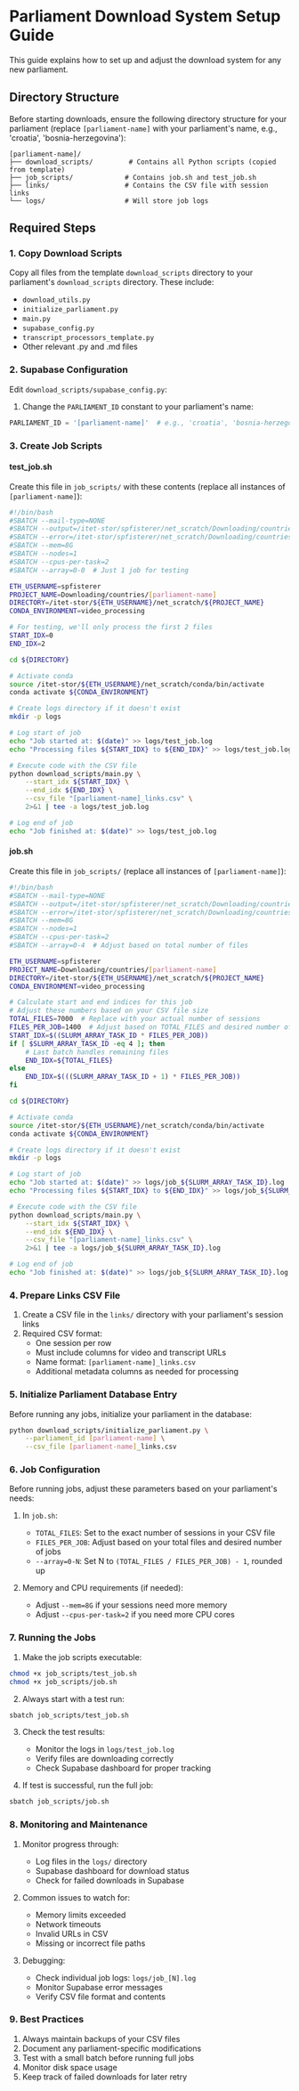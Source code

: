 # Parliament Download System Setup Guide

This guide explains how to set up and adjust the download system for any new parliament.

## Directory Structure
Before starting downloads, ensure the following directory structure for your parliament (replace `[parliament-name]` with your parliament's name, e.g., 'croatia', 'bosnia-herzegovina'):

```
[parliament-name]/
├── download_scripts/         # Contains all Python scripts (copied from template)
├── job_scripts/             # Contains job.sh and test_job.sh
├── links/                   # Contains the CSV file with session links
└── logs/                    # Will store job logs
```

## Required Steps

### 1. Copy Download Scripts
Copy all files from the template `download_scripts` directory to your parliament's `download_scripts` directory. These include:
- `download_utils.py`
- `initialize_parliament.py`
- `main.py`
- `supabase_config.py`
- `transcript_processors_template.py`
- Other relevant .py and .md files

### 2. Supabase Configuration
Edit `download_scripts/supabase_config.py`:
1. Change the `PARLIAMENT_ID` constant to your parliament's name:
```python
PARLIAMENT_ID = '[parliament-name]'  # e.g., 'croatia', 'bosnia-herzegovina'
```

### 3. Create Job Scripts

#### test_job.sh
Create this file in `job_scripts/` with these contents (replace all instances of `[parliament-name]`):
```bash
#!/bin/bash
#SBATCH --mail-type=NONE
#SBATCH --output=/itet-stor/spfisterer/net_scratch/Downloading/countries/[parliament-name]/logs/%j.out
#SBATCH --error=/itet-stor/spfisterer/net_scratch/Downloading/countries/[parliament-name]/logs/%j.err
#SBATCH --mem=8G
#SBATCH --nodes=1
#SBATCH --cpus-per-task=2
#SBATCH --array=0-0  # Just 1 job for testing

ETH_USERNAME=spfisterer
PROJECT_NAME=Downloading/countries/[parliament-name]
DIRECTORY=/itet-stor/${ETH_USERNAME}/net_scratch/${PROJECT_NAME}
CONDA_ENVIRONMENT=video_processing

# For testing, we'll only process the first 2 files
START_IDX=0
END_IDX=2

cd ${DIRECTORY}

# Activate conda
source /itet-stor/${ETH_USERNAME}/net_scratch/conda/bin/activate
conda activate ${CONDA_ENVIRONMENT}

# Create logs directory if it doesn't exist
mkdir -p logs

# Log start of job
echo "Job started at: $(date)" >> logs/test_job.log
echo "Processing files ${START_IDX} to ${END_IDX}" >> logs/test_job.log

# Execute code with the CSV file
python download_scripts/main.py \
    --start_idx ${START_IDX} \
    --end_idx ${END_IDX} \
    --csv_file "[parliament-name]_links.csv" \
    2>&1 | tee -a logs/test_job.log

# Log end of job
echo "Job finished at: $(date)" >> logs/test_job.log
```

#### job.sh
Create this file in `job_scripts/` (replace all instances of `[parliament-name]`):
```bash
#!/bin/bash
#SBATCH --mail-type=NONE
#SBATCH --output=/itet-stor/spfisterer/net_scratch/Downloading/countries/[parliament-name]/logs/%j.out
#SBATCH --error=/itet-stor/spfisterer/net_scratch/Downloading/countries/[parliament-name]/logs/%j.err
#SBATCH --mem=8G
#SBATCH --nodes=1
#SBATCH --cpus-per-task=2
#SBATCH --array=0-4  # Adjust based on total number of files

ETH_USERNAME=spfisterer
PROJECT_NAME=Downloading/countries/[parliament-name]
DIRECTORY=/itet-stor/${ETH_USERNAME}/net_scratch/${PROJECT_NAME}
CONDA_ENVIRONMENT=video_processing

# Calculate start and end indices for this job
# Adjust these numbers based on your CSV file size
TOTAL_FILES=7000  # Replace with your actual number of sessions
FILES_PER_JOB=1400  # Adjust based on TOTAL_FILES and desired number of jobs
START_IDX=$((SLURM_ARRAY_TASK_ID * FILES_PER_JOB))
if [ $SLURM_ARRAY_TASK_ID -eq 4 ]; then
    # Last batch handles remaining files
    END_IDX=${TOTAL_FILES}
else
    END_IDX=$(((SLURM_ARRAY_TASK_ID + 1) * FILES_PER_JOB))
fi

cd ${DIRECTORY}

# Activate conda
source /itet-stor/${ETH_USERNAME}/net_scratch/conda/bin/activate
conda activate ${CONDA_ENVIRONMENT}

# Create logs directory if it doesn't exist
mkdir -p logs

# Log start of job
echo "Job started at: $(date)" >> logs/job_${SLURM_ARRAY_TASK_ID}.log
echo "Processing files ${START_IDX} to ${END_IDX}" >> logs/job_${SLURM_ARRAY_TASK_ID}.log

# Execute code with the CSV file
python download_scripts/main.py \
    --start_idx ${START_IDX} \
    --end_idx ${END_IDX} \
    --csv_file "[parliament-name]_links.csv" \
    2>&1 | tee -a logs/job_${SLURM_ARRAY_TASK_ID}.log

# Log end of job
echo "Job finished at: $(date)" >> logs/job_${SLURM_ARRAY_TASK_ID}.log
```

### 4. Prepare Links CSV File

1. Create a CSV file in the `links/` directory with your parliament's session links
2. Required CSV format:
   - One session per row
   - Must include columns for video and transcript URLs
   - Name format: `[parliament-name]_links.csv`
   - Additional metadata columns as needed for processing

### 5. Initialize Parliament Database Entry

Before running any jobs, initialize your parliament in the database:

```bash
python download_scripts/initialize_parliament.py \
    --parliament_id [parliament-name] \
    --csv_file [parliament-name]_links.csv
```

### 6. Job Configuration

Before running jobs, adjust these parameters based on your parliament's needs:

1. In `job.sh`:
   - `TOTAL_FILES`: Set to the exact number of sessions in your CSV file
   - `FILES_PER_JOB`: Adjust based on your total files and desired number of jobs
   - `--array=0-N`: Set N to `(TOTAL_FILES / FILES_PER_JOB) - 1`, rounded up

2. Memory and CPU requirements (if needed):
   - Adjust `--mem=8G` if your sessions need more memory
   - Adjust `--cpus-per-task=2` if you need more CPU cores

### 7. Running the Jobs

1. Make the job scripts executable:
```bash
chmod +x job_scripts/test_job.sh
chmod +x job_scripts/job.sh
```

2. Always start with a test run:
```bash
sbatch job_scripts/test_job.sh
```

3. Check the test results:
   - Monitor the logs in `logs/test_job.log`
   - Verify files are downloading correctly
   - Check Supabase dashboard for proper tracking

4. If test is successful, run the full job:
```bash
sbatch job_scripts/job.sh
```

### 8. Monitoring and Maintenance

1. Monitor progress through:
   - Log files in the `logs/` directory
   - Supabase dashboard for download status
   - Check for failed downloads in Supabase

2. Common issues to watch for:
   - Memory limits exceeded
   - Network timeouts
   - Invalid URLs in CSV
   - Missing or incorrect file paths

3. Debugging:
   - Check individual job logs: `logs/job_[N].log`
   - Monitor Supabase error messages
   - Verify CSV file format and contents

### 9. Best Practices

1. Always maintain backups of your CSV files
2. Document any parliament-specific modifications
3. Test with a small batch before running full jobs
4. Monitor disk space usage
5. Keep track of failed downloads for later retry 